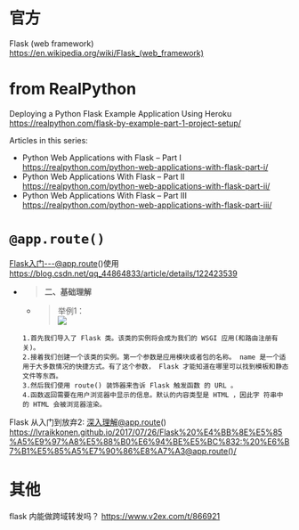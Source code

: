 
# 官方

Flask (web framework) https://en.wikipedia.org/wiki/Flask_(web_framework)

# from RealPython

Deploying a Python Flask Example Application Using Heroku https://realpython.com/flask-by-example-part-1-project-setup/

Articles in this series:
- Python Web Applications with Flask – Part I https://realpython.com/python-web-applications-with-flask-part-i/
- Python Web Applications With Flask – Part II https://realpython.com/python-web-applications-with-flask-part-ii/
- Python Web Applications With Flask – Part III https://realpython.com/python-web-applications-with-flask-part-iii/

# `@app.route()`

Flask入门---@app.route()使用 https://blog.csdn.net/qq_44864833/article/details/122423539
- > **二、基础理解**
  * > 举例1： <br> ![](https://img-blog.csdnimg.cn/7eef2b61fa0542a3afedf62205600318.png)
  ```console
  1.首先我们导入了 Flask 类。该类的实例将会成为我们的 WSGI 应用(和路由注册有关)。
  2.接着我们创建一个该类的实例。第一个参数是应用模块或者包的名称。 name 是一个适用于大多数情况的快捷方式。有了这个参数， Flask 才能知道在哪里可以找到模板和静态文件等东西。
  3.然后我们使用 route() 装饰器来告诉 Flask 触发函数 的 URL 。
  4.函数返回需要在用户浏览器中显示的信息。默认的内容类型是 HTML ，因此字 符串中的 HTML 会被浏览器渲染。
  ```

Flask 从入门到放弃2: 深入理解@app.route() https://lvraikkonen.github.io/2017/07/26/Flask%20%E4%BB%8E%E5%85%A5%E9%97%A8%E5%88%B0%E6%94%BE%E5%BC%832:%20%E6%B7%B1%E5%85%A5%E7%90%86%E8%A7%A3@app.route()/

# 其他

flask 内能做跨域转发吗？ https://www.v2ex.com/t/866921
